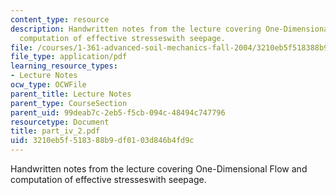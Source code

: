 ```yaml
---
content_type: resource
description: Handwritten notes from the lecture covering One-Dimensional Flow and
  computation of effective stresseswith seepage.
file: /courses/1-361-advanced-soil-mechanics-fall-2004/3210eb5f518388b9df0103d846b4fd9c_part_iv_2.pdf
file_type: application/pdf
learning_resource_types:
- Lecture Notes
ocw_type: OCWFile
parent_title: Lecture Notes
parent_type: CourseSection
parent_uid: 99deab7c-2eb5-f5cb-094c-48494c747796
resourcetype: Document
title: part_iv_2.pdf
uid: 3210eb5f-5183-88b9-df01-03d846b4fd9c
---
```

Handwritten notes from the lecture covering One-Dimensional Flow and computation of effective stresseswith seepage.

